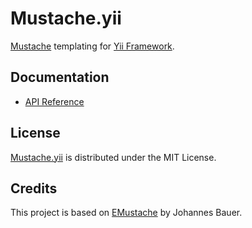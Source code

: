 # Mustache.yii
[Mustache](http://mustache.github.io) templating for [Yii Framework](http://www.yiiframework.com).

## Documentation
- [API Reference](http://dev.belin.io/mustache.yii/api)

## License
[Mustache.yii](https://packagist.org/packages/cedx/mustache-yii) is distributed under the MIT License.

## Credits
This project is based on [EMustache](https://github.com/Haensel/EMustache) by Johannes Bauer.
